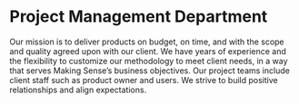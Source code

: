 # Project Management Department

Our mission is to deliver products on budget, on time, and with the scope and quality agreed upon with our client. We have years of experience and the flexibility to customize our methodology to meet client needs, in a way that serves Making Sense’s business objectives. Our project teams include client staff such as product owner and users. We strive to build positive relationships and align expectations.


